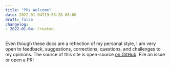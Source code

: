 ```yaml
---
title: "PRs Welcome"
date: 2022-01-04T19:58:28-08:00
draft: false
changelog:
- 2022-01-04: Created.
---
```


Even though these docs are a reflection of my personal style, I am very open to feedback, suggestions, corrections, questions, and challenges to my opinions. The source of this site is open-source [on GitHub](https://github.com/cjcodes/cjcodes.com). File an issue or open a PR!
